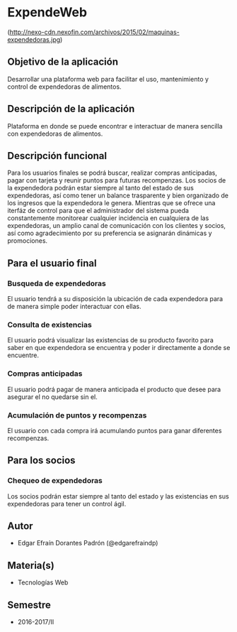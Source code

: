 # ExpendeWeb
(http://nexo-cdn.nexofin.com/archivos/2015/02/maquinas-expendedoras.jpg)

## Objetivo de la aplicación
Desarrollar una plataforma web para facilitar el uso, mantenimiento y control de expendedoras de alimentos.

## Descripción de la aplicación
Plataforma en donde se puede encontrar e interactuar de manera sencilla con expendedoras de alimentos.

## Descripción funcional
Para los usuarios finales se podrá buscar, realizar compras anticipadas, pagar con tarjeta y reunir puntos para futuras recompenzas.
Los socios de la expendedora podrán estar siempre al tanto del estado de sus expendedoras, así como tener un balance trasparente y bien organizado de los ingresos que la expendedora le genera.
Mientras que se ofrece una iterfáz de control para que el administrador del sistema pueda constantemente monitorear cualquier incidencia en cualquiera de las expendedoras, un amplio canal de comunicación con los clientes y socios, así como agradecimiento por su preferencia se asignarán dinámicas y promociones.

## Para el usuario final

### Busqueda de expendedoras
El usuario tendrá a su disposición la ubicación de cada expendedora para de manera simple poder interactuar con ellas.

### Consulta de existencias
El usuario podrá visualizar las existencias de su producto favorito para saber en que expendedora se encuentra y poder ir directamente a donde se encuentre.

### Compras anticipadas
El usuario podrá pagar de manera anticipada el producto que desee para asegurar el no quedarse sin el.

### Acumulación de puntos y recompenzas
El usuario con cada compra irá acumulando puntos para ganar diferentes recompenzas.


## Para los socios

### Chequeo de expendedoras
Los socios podrán estar siempre al tanto del estado y las existencias en sus expendedoras para tener un control ágil.

### 

## Autor
- Edgar Efraín Dorantes Padrón (@edgarefraindp)

## Materia(s)
- Tecnologías Web

## Semestre
- 2016-2017/II
